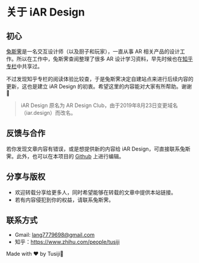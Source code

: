 # 关于 iAR Design

## 初心
[兔斯霁](https://www.zhihu.com/people/tusiji)是一名交互设计师（以及厨子和玩家），一直从事 AR 相关产品的设计工作。所以在工作中，兔斯霁查阅整理了很多 AR 设计学习资料，早先时候也在[知乎专栏](https://zhuanlan.zhihu.com/mylcl)中共享过。

不过发现知乎专栏的阅读体验比较查，于是兔斯霁决定自建站点来进行后续内容的更新，这也是建立 iAR Design 的初衷。希望这里的内容能对大家有所帮助。谢谢🙏

>iAR Design 原名为 AR Design Club，由于2019年8月23日变更域名（iar.design）而改名。

## 反馈与合作
若你发现文章内容有错误，或是想提供新的内容给 iAR Design，可直接联系兔斯霁。此外，也可以在本项目的 [Github](https://github.com/Tusiji/ar-design-club) 上进行编辑。


## 分享与版权
- 欢迎转载分享给更多人，同时希望能够在转载的文章中提供本站链接。
- 若有内容侵犯到你的权益，请联系兔斯霁。

## 联系方式
- Gmail: lang7779698@gmail.com
- 知乎：https://www.zhihu.com/people/tusiji

Made with ❤️ by Tusiji🐰
